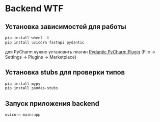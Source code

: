 # Backend WTF

## Установка зависимостей для работы

```bash
pip install wheel -U
pip install uvicorn fastapi pydantic 
```

для PyCharm нужно установить плагин [Pydantic PyCharm Plugin](https://github.com/koxudaxi/pydantic-pycharm-plugin/) (File -> Settings -> Plugins -> Marketplace)


## Установка stubs для проверки типов

```bash
pip install mypy
pip install pandas-stubs
```

## Запуск приложения backend

```buildoutcfg
uvicorn main:app
```
